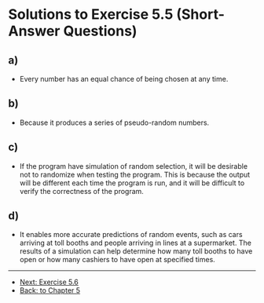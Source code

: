 # Solutions to Exercise 5.5 (Short-Answer Questions)

## a)

-   Every number has an equal chance of being chosen at any time.

## b)

-   Because it produces a series of pseudo-random numbers.

## c)

-   If the program have simulation of random selection, it will be desirable not to randomize when testing the program. This is because the output will be different each time the program is run, and it will be difficult to verify the correctness of the program.

## d)

-   It enables more accurate predictions of random events, such as cars arriving at toll
    booths and people arriving in lines at a supermarket. The results of a simulation can
    help determine how many toll booths to have open or how many cashiers to have
    open at specified times.

---

-   [Next: Exercise 5.6](05_06.md)
-   [Back: to Chapter 5](README.md)
